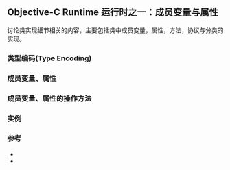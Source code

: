 ## Objective-C Runtime 运行时之一：成员变量与属性

讨论类实现细节相关的内容，主要包括类中成员变量，属性，方法，协议与分类的实现。

### 类型编码(Type Encoding)




### 成员变量、属性



### 成员变量、属性的操作方法



### 实例



### 参考

  * []()
  * []()
